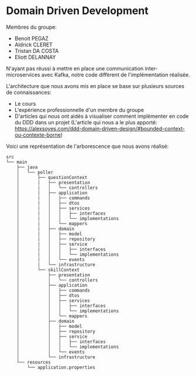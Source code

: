 # Domain Driven Development

Membres du groupe:
- Benoit PEGAZ
- Aldrick CLERET
- Tristan DA COSTA
- Eliott DELANNAY

N'ayant pas réussi à mettre en place une communication inter-microservices avec Kafka, notre code diffèrent de l'implémentation réalisée.

L'architecture que nous avons mis en place se base sur plusieurs sources de connaissances:
- Le cours
- L'expérience professionnelle d'un membre du groupe
- D'articles qui nous ont aidés à visualiser comment implémenter en code du DDD dans un projet (L'article qui nous a le plus apporté: https://alexsoyes.com/ddd-domain-driven-design/#bounded-context-ou-contexte-borne)

Voici une représentation de l'arborescence que nous avons réalisé:

```
src
└── main
    ├── java
    │   └── poller
    │       ├── questionContext
    │       |   ├── presentation
    │       |   │   └── controllers
    │       |   ├── application
    │       |   │   ├── commands
    │       |   │   ├── dtos
    │       |   │   ├── services
    │       |   │   │   ├── interfaces
    │       |   │   │   └── implementations
    │       |   │   └── mappers
    │       |   ├── domain
    │       |   │   ├── model
    │       |   │   ├── repository
    │       |   │   ├── service
    │       |   │   │   ├── interfaces
    │       |   │   │   └── implementations
    │       |   │   └── events
    │       |   └── infrastructure
    │       └── skillContext
    │           ├── presentation
    │           │   └── controllers
    │           ├── application
    │           │   ├── commands
    │           │   ├── dtos
    │           │   ├── services
    │           │   │   ├── interfaces
    │           │   │   └── implementations
    │           │   └── mappers
    │           ├── domain
    │           │   ├── model
    │           │   ├── repository
    │           │   ├── service
    │           │   │   ├── interfaces
    │           │   │   └── implementations
    │           │   └── events
    │           └── infrastructure
    └── resources
        └── application.properties

```
